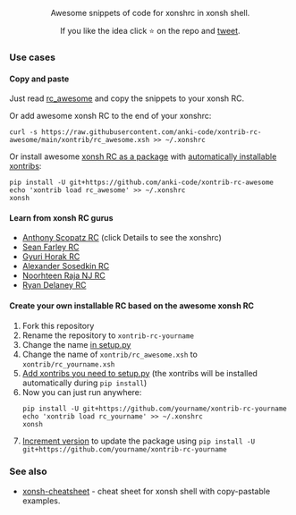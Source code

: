 <p align="center">
Awesome snippets of code for xonshrc in xonsh shell. 
</p>

<p align="center">
If you like the idea click ⭐ on the repo and <a href="https://twitter.com/intent/tweet?text=The%20xonsh%20shell%20awesome%20rc%20file!&url=https://github.com/anki-code/awesome-xonshrc" target="_blank">tweet</a>.
</p>

### Use cases

#### Copy and paste

Just read [rc_awesome](https://github.com/anki-code/xontrib-rc-awesome/blob/main/xontrib/rc_awesome.xsh) and copy the snippets to your xonsh RC.

Or add awesome xonsh RC to the end of your xonshrc:
```
curl -s https://raw.githubusercontent.com/anki-code/xontrib-rc-awesome/main/xontrib/rc_awesome.xsh >> ~/.xonshrc
```

Or install awesome [xonsh RC as a package](https://github.com/anki-code/xontrib-rc-awesome/blob/fabe895fbdd89f7bd3050bf492aa0665624a9705/setup.py#L10-L16) with [automatically installable xontribs](https://github.com/anki-code/xontrib-rc-awesome/blob/fabe895fbdd89f7bd3050bf492aa0665624a9705/setup.py#L20-L30):
```xonsh
pip install -U git+https://github.com/anki-code/xontrib-rc-awesome
echo 'xontrib load rc_awesome' >> ~/.xonshrc
xonsh
```

#### Learn from xonsh RC gurus

* [Anthony Scopatz RC](https://github.com/xonsh/xonsh/pull/3917#issuecomment-715649009) (click Details to see the xonshrc)
* [Sean Farley RC](https://github.com/seanfarley/dotfiles/blob/c87811f50cd696a8d4ddce83c1ca295a00b70218/xonshrc)
* [Gyuri Horak RC](https://github.com/dyuri/rcfiles/blob/master/.xonshrc)
* [Alexander Sosedkin RC](https://github.com/t184256/nix-configs/tree/main/user/xonsh/config)
* [Noorhteen Raja NJ RC](https://github.com/jnoortheen/xonfig)
* [Ryan Delaney RC](https://github.com/rpdelaney/dotfiles/tree/main/home/.config/xonsh)

#### Create your own installable RC based on the awesome xonsh RC

1. Fork this repository
2. Rename the repository to `xontrib-rc-yourname`
3. Change the name [in setup.py](https://github.com/anki-code/xontrib-rc-awesome/blob/e21370c1155262b8e25bd354cb4d4f9f15945384/setup.py#L11)
4. Change the name of `xontrib/rc_awesome.xsh` to `xontrib/rc_yourname.xsh`
5. [Add xontribs you need to setup.py](https://github.com/anki-code/xontrib-rc-awesome/blob/495dce4c8e7e8c9882ea002db60935d03f3fb861/setup.py#L20-L38) (the xontribs will be installed automatically during `pip install`)
6. Now you can just run anywhere:
    ```xonsh
    pip install -U git+https://github.com/yourname/xontrib-rc-yourname
    echo 'xontrib load rc_yourname' >> ~/.xonshrc
    xonsh
    ```
7. [Increment version](https://github.com/anki-code/xontrib-rc-awesome/blob/df5c0aa3e29325f5d926cec7022cd2ccc184c0c5/setup.py#L12) to update the package using `pip install -U git+https://github.com/yourname/xontrib-rc-yourname`

### See also
* [xonsh-cheatsheet](https://github.com/anki-code/xonsh-cheatsheet/blob/main/README.md) - cheat sheet for xonsh shell with copy-pastable examples.

